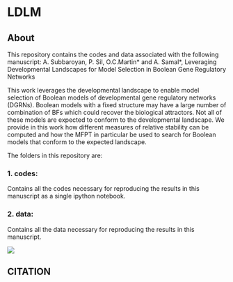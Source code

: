 # LDLM

## About
This repository contains the codes and data associated with the following manuscript:
A. Subbaroyan, P. Sil, O.C.Martin* and A. Samal*, Leveraging Developmental Landscapes for Model Selection in Boolean Gene Regulatory Networks

This work leverages the developmental landscape to enable model selection of Boolean models of developmental gene regulatory networks (DGRNs). Boolean models with a fixed structure may have a large number of combination of BFs which could recover the biological attractors. Not all of these models are expected to conform to the developmental landscape. We provide in this work how different measures of relative stability can be computed and how the MFPT in particular be used to search for Boolean models that conform to the expected landscape.

The folders in this repository are:

### 1. codes:
Contains all the codes necessary for reproducing the results in this manuscript as a single ipython notebook.

### 2. data:
Contains all the data necessary for reproducing the results in this manuscript.


<img src="landscape.png">


## CITATION
